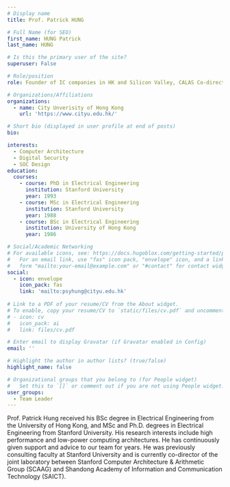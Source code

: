 ```yaml
---
# Display name
title: Prof. Patrick HUNG

# Full Name (for SEO)
first_name: HUNG Patrick
last_name: HUNG

# Is this the primary user of the site?
superuser: False

# Role/position
role: Founder of IC companies in HK and Silicon Valley, CALAS Co-director, PhD of Stanford

# Organizations/Affiliations
organizations:
  - name: City Unverisity of Hong Kong
    url: 'https://www.cityu.edu.hk/'

# Short bio (displayed in user profile at end of posts)
bio: 

interests:
  - Computer Architecture
  - Digital Security
  - SOC Design
education:
  courses:
    - course: PhD in Electrical Engineering
      institution: Stanford University
      year: 1993
    - course: MSc in Electrical Engineering
      institution: Stanford University
      year: 1988
    - course: BSc in Electrical Engineering
      institution: University of Hong Kong
      year: 1986

# Social/Academic Networking
# For available icons, see: https://docs.hugoblox.com/getting-started/page-builder/#icons
#   For an email link, use "fas" icon pack, "envelope" icon, and a link in the
#   form "mailto:your-email@example.com" or "#contact" for contact widget.
social:
  - icon: envelope
    icon_pack: fas
    link: 'mailto:psyhung@cityu.edu.hk'
 
# Link to a PDF of your resume/CV from the About widget.
# To enable, copy your resume/CV to `static/files/cv.pdf` and uncomment the lines below.
# - icon: cv
#   icon_pack: ai
#   link: files/cv.pdf

# Enter email to display Gravatar (if Gravatar enabled in Config)
email: ''

# Highlight the author in author lists? (true/false)
highlight_name: false

# Organizational groups that you belong to (for People widget)
#   Set this to `[]` or comment out if you are not using People widget.
user_groups:
  - Team Leader
---
```


Prof. Patrick Hung received his BSc degree in Electrical Engineering from the University of Hong Kong, and MSc and Ph.D. degrees in Electrical Engineering from Stanford University. His research interests include high performance and low-power computing architectures. He has continuously given support and advice to our team for years. He was previously consulting faculty at Stanford University and is currently co-director of the joint laboratory between Stanford Computer Architecture & Arithmetic Group (SCAAG) and Shandong Academy of Information and Communication Technology (SAICT).
